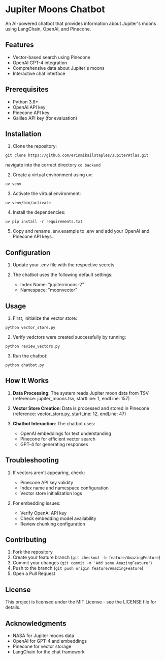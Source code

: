 # Jupiter Moons Chatbot

An AI-powered chatbot that provides information about Jupiter's moons using LangChain, OpenAI, and Pinecone.

## Features
- Vector-based search using Pinecone
- OpenAI GPT-4 integration
- Comprehensive data about Jupiter's moons
- Interactive chat interface

## Prerequisites
- Python 3.8+
- OpenAI API key
- Pinecone API key
- Galileo API key (for evaluation)

## Installation
1. Clone the repository:

```git clone https://github.com/erinmikailstaples/JupiterAtlas.git```

navigate into the correct directory
```cd backend```

2. Create a virtual environment using uv:

```uv venv```

3. Activate the virtual environment:

```uv venv/bin/activate```

4. Install the dependencies:

```uv pip install -r requirements.txt```

5. Copy and rename .env.example to .env and add your OpenAI and Pinecone API keys.


## Configuration

1. Update your .env file with the respective secrets

2. The chatbot uses the following default settings:
   - Index Name: "jupitermoons-2"
   - Namespace: "moonvector"

## Usage

1. First, initialize the vector store:

```python vector_store.py```

2. Verify vedctors were created successfully by running:

```python review_vectors.py```

3. Run the chatbot:

```python chatbot.py```


## How It Works

1. **Data Processing**: The system reads Jupiter moon data from TSV (reference: jupiter_moons.tsv, startLine: 1, endLine: 157)

2. **Vector Store Creation**: Data is processed and stored in Pinecone (reference: vector_store.py, startLine: 12, endLine: 47)

3. **Chatbot Interaction**: The chatbot uses:
   - OpenAI embeddings for text understanding
   - Pinecone for efficient vector search
   - GPT-4 for generating responses

## Troubleshooting

1. If vectors aren't appearing, check:
   - Pinecone API key validity
   - Index name and namespace configuration
   - Vector store initialization logs

2. For embedding issues:
   - Verify OpenAI API key
   - Check embedding model availability
   - Review chunking configuration

## Contributing

1. Fork the repository
2. Create your feature branch (`git checkout -b feature/AmazingFeature`)
3. Commit your changes (`git commit -m 'Add some AmazingFeature'`)
4. Push to the branch (`git push origin feature/AmazingFeature`)
5. Open a Pull Request

## License

This project is licensed under the MIT License - see the LICENSE file for details.

## Acknowledgments

- NASA for Jupiter moons data
- OpenAI for GPT-4 and embeddings
- Pinecone for vector storage
- LangChain for the chat framework
